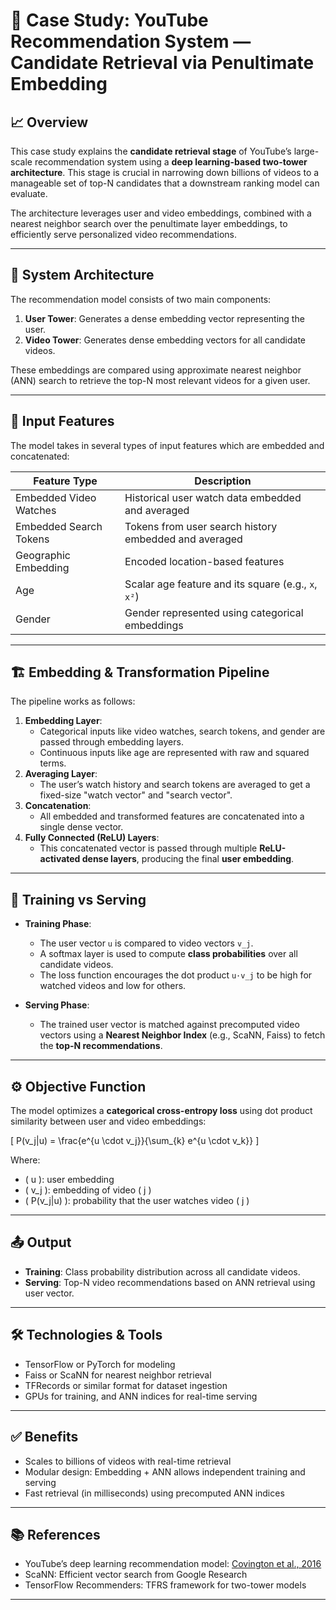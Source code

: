 # 📌 Case Study: YouTube Recommendation System — Candidate Retrieval via Penultimate Embedding

## 📈 Overview

This case study explains the **candidate retrieval stage** of YouTube’s large-scale recommendation system using a **deep learning-based two-tower architecture**. This stage is crucial in narrowing down billions of videos to a manageable set of top-N candidates that a downstream ranking model can evaluate.

The architecture leverages user and video embeddings, combined with a nearest neighbor search over the penultimate layer embeddings, to efficiently serve personalized video recommendations.

---

## 🔧 System Architecture

The recommendation model consists of two main components:

1. **User Tower**: Generates a dense embedding vector representing the user.
2. **Video Tower**: Generates dense embedding vectors for all candidate videos.

These embeddings are compared using approximate nearest neighbor (ANN) search to retrieve the top-N most relevant videos for a given user.

---

## 🧠 Input Features

The model takes in several types of input features which are embedded and concatenated:

| Feature Type             | Description                                             |
|--------------------------|---------------------------------------------------------|
| Embedded Video Watches   | Historical user watch data embedded and averaged        |
| Embedded Search Tokens   | Tokens from user search history embedded and averaged   |
| Geographic Embedding     | Encoded location-based features                         |
| Age                      | Scalar age feature and its square (e.g., `x`, `x²`)     |
| Gender                   | Gender represented using categorical embeddings         |

---

## 🏗 Embedding & Transformation Pipeline

The pipeline works as follows:

1. **Embedding Layer**: 
   - Categorical inputs like video watches, search tokens, and gender are passed through embedding layers.
   - Continuous inputs like age are represented with raw and squared terms.
2. **Averaging Layer**:
   - The user’s watch history and search tokens are averaged to get a fixed-size "watch vector" and "search vector".
3. **Concatenation**:
   - All embedded and transformed features are concatenated into a single dense vector.
4. **Fully Connected (ReLU) Layers**:
   - This concatenated vector is passed through multiple **ReLU-activated dense layers**, producing the final **user embedding**.

---

## 🧮 Training vs Serving

- **Training Phase**:
  - The user vector `u` is compared to video vectors `v_j`.
  - A softmax layer is used to compute **class probabilities** over all candidate videos.
  - The loss function encourages the dot product `u·v_j` to be high for watched videos and low for others.

- **Serving Phase**:
  - The trained user vector is matched against precomputed video vectors using a **Nearest Neighbor Index** (e.g., ScaNN, Faiss) to fetch the **top-N recommendations**.

---

## ⚙️ Objective Function

The model optimizes a **categorical cross-entropy loss** using dot product similarity between user and video embeddings:

\[
P(v_j|u) = \frac{e^{u \cdot v_j}}{\sum_{k} e^{u \cdot v_k}}
\]

Where:
- \( u \): user embedding
- \( v_j \): embedding of video \( j \)
- \( P(v_j|u) \): probability that the user watches video \( j \)

---

## 📤 Output

- **Training**: Class probability distribution across all candidate videos.
- **Serving**: Top-N video recommendations based on ANN retrieval using user vector.

---

## 🛠 Technologies & Tools

- TensorFlow or PyTorch for modeling
- Faiss or ScaNN for nearest neighbor retrieval
- TFRecords or similar format for dataset ingestion
- GPUs for training, and ANN indices for real-time serving

---

## ✅ Benefits

- Scales to billions of videos with real-time retrieval
- Modular design: Embedding + ANN allows independent training and serving
- Fast retrieval (in milliseconds) using precomputed ANN indices

---

## 📚 References

- YouTube’s deep learning recommendation model: [Covington et al., 2016](https://static.googleusercontent.com/media/research.google.com/en//pubs/archive/45530.pdf)
- ScaNN: Efficient vector search from Google Research
- TensorFlow Recommenders: TFRS framework for two-tower models

---
